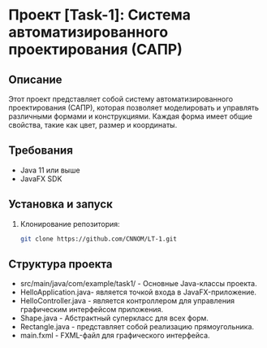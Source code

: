 # Проект [Task-1]: Система автоматизированного проектирования (САПР)

## Описание

Этот проект представляет собой систему автоматизированного 
проектирования (САПР), которая позволяет моделировать и 
управлять различными формами и конструкциями. Каждая форма имеет 
общие свойства, такие как цвет, размер и координаты. 


## Требования

- Java 11 или выше
- JavaFX SDK

## Установка и запуск

1. Клонирование репозитория:
   ```bash
   git clone https://github.com/CNNOM/LT-1.git

## Структура проекта
- src/main/java/com/example/task1/ - Основные Java-классы проекта.
- HelloApplication.java- является точкой входа в JavaFX-приложение.
- HelloController.java - является контроллером для управления графическим интерфейсом приложения.
- Shape.java - Абстрактный суперкласс для всех форм.
- Rectangle.java - представляет собой реализацию прямоугольника.
- main.fxml - FXML-файл для графического интерфейса.




